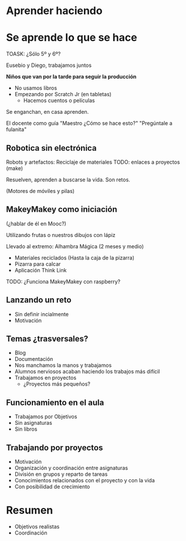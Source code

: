 # Aprender haciendo
# Se aprende lo que se hace


TOASK: ¿Sólo 5º y 6º?


Eusebio y Diego, trabajamos juntos

**Niños que van por la tarde para seguir la producción**

* No usamos libros
* Empezando por Scratch Jr (en tabletas)
    * Hacemos cuentos o películas

Se enganchan, en casa aprenden.

El docente como guía "Maestro ¿Cómo se hace esto?" "Pregúntale a fulanita"

## Robotica sin electrónica
Robots y artefactos: Reciclaje de materiales
TODO: enlaces a proyectos (make)

Resuelven, aprenden a buscarse la vida. Son retos.

(Motores de móviles y pilas)

## MakeyMakey como iniciación
(¿hablar de él en Mooc?)

Utilizando frutas o nuestros dibujos con lápiz

Llevado al extremo: Alhambra Mágica (2 meses y medio)

* Materiales reciclados (Hasta la caja de la pizarra)
* Pizarra para calcar
* Aplicación Think Link

TODO: ¿Funciona MakeyMakey con raspberry?

## Lanzando un reto

* Sin definir incialmente
* Motivación


## Temas ¿trasversales?

* Blog
* Documentación
* Nos manchamos la manos y trabajamos
* Alumnos nerviosos acaban haciendo los trabajos más difícil
* Trabajamos en proyectos
  * ¿Proyectos más pequeños?

## Funcionamiento en el aula

* Trabajamos por Objetivos
* Sin asignaturas
* Sin libros


## Trabajando por proyectos

* Motivación
* Organización y coordinación entre asignaturas
* División en grupos y reparto de tareas
* Conocimientos relacionados con el proyecto y con la vida
* Con posibilidad de crecimiento

# Resumen

* Objetivos realistas
* Coordinación
